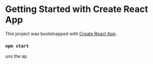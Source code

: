 # Getting Started with Create React App

This project was bootstrapped with [Create React App](https://github.com/facebook/create-react-app).


### `npm start`
uns the ap











